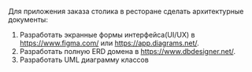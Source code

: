 Для приложения заказа столика в ресторане сделать архитектурные документы:
1) Разработать экранные формы интерфейса(UI/UX) в https://www.figma.com/ или https://app.diagrams.net/.
2) Разработать полную ERD домена в https://www.dbdesigner.net/.
3) Разработать UML диаграмму классов